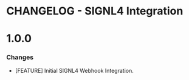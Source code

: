 # CHANGELOG - SIGNL4 Integration

1.0.0
==================
### Changes

* [FEATURE] Initial SIGNL4 Webhook Integration.

